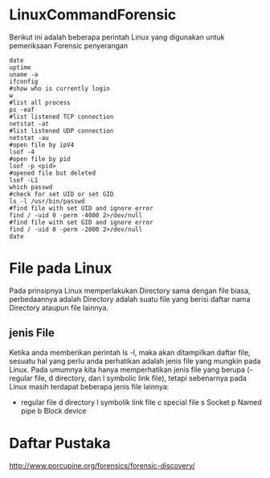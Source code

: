 # LinuxCommandForensic
Berikut ini adalah beberapa perintah Linux yang digunakan untuk pemeriksaan Forensic penyerangan
```
date
uptime
uname -a
ifconfig
#show who is currently login
w
#list all process
ps -eaf
#list listened TCP connection
netstat -at
#list listened UDP connection
netstat -au
#open file by ipV4
lsof -4
#open file by pid
lsof -p <pid>
#opened file but deleted
lsof -L1
which passwd
#check for set UID or set GID
ls -l /usr/bin/passwd
#find file with set UID and ignore error
find / -uid 0 -perm -4000 2>/dev/null
#find file with set GID and ignore error
find / -uid 0 -perm -2000 2>/dev/null
date
```
# File pada Linux
Pada prinsipnya Linux memperlakukan Directory sama dengan file biasa, perbedaannya adalah Directory adalah suatu file yang berisi daftar nama Directory ataupun file lainnya.
## jenis File
Ketika anda memberikan perintah ls -l, maka akan ditampilkan daftar file, sesuatu hal yang perlu anda perhatikan adalah jenis file yang mungkin pada Linux. Pada umumnya kita hanya memperhatikan jenis file yang berupa (- regular file, d directory, dan l symbolic link file), tetapi sebenarnya pada Linux masih terdapat beberapa jenis file lainnya:
- regular file
d directory
l symbolik link file
c special file
s Socket
p Named pipe
b Block device

# Daftar Pustaka
http://www.porcupine.org/forensics/forensic-discovery/
